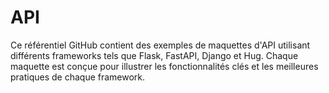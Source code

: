 # API
Ce référentiel GitHub contient des exemples de maquettes d'API utilisant différents frameworks tels que Flask, FastAPI, Django et Hug. Chaque maquette est conçue pour illustrer les fonctionnalités clés et les meilleures pratiques de chaque framework.

